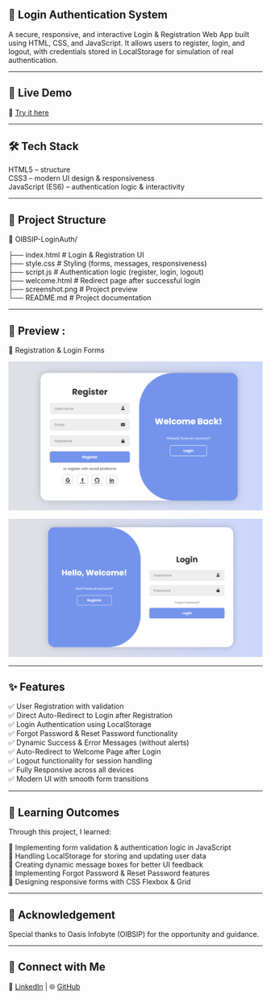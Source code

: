 ## 🔐 Login Authentication System

A secure, responsive, and interactive Login & Registration Web App built using HTML, CSS, and JavaScript.
It allows users to register, login, and logout, with credentials stored in LocalStorage for simulation of real authentication.

---

## 🚀 Live Demo

🔗 [Try it here](https://kunal-web3.github.io/OIBSIP-LoginAuth/) 

---

## 🛠️ Tech Stack

HTML5 – structure <br>
CSS3 – modern UI design & responsiveness <br>
JavaScript (ES6) – authentication logic & interactivity <br>

---

## 📂 Project Structure

📌 OIBSIP-LoginAuth/

├── index.html # Login & Registration UI <br>
├── style.css # Styling (forms, messages, responsiveness) <br>
├── script.js # Authentication logic (register, login, logout) <br>
├── welcome.html # Redirect page after successful login <br>
├── screenshot.png # Project preview <br>
└── README.md # Project documentation <br>

---

## 📸 Preview :

📝 Registration & Login Forms

![Registration Form ](screenshot1.png)  

![Login Form](screenshot2.png) 

---

## ✨ Features

✅ User Registration with validation <br>
✅ Direct Auto-Redirect to Login after Registration <br>
✅ Login Authentication using LocalStorage <br>
✅ Forgot Password & Reset Password functionality <br>
✅ Dynamic Success & Error Messages (without alerts) <br>
✅ Auto-Redirect to Welcome Page after Login <br>
✅ Logout functionality for session handling <br>
✅ Fully Responsive across all devices <br>
✅ Modern UI with smooth form transitions <br>

---

## 🎯 Learning Outcomes

Through this project, I learned: <br>

📌 Implementing form validation & authentication logic in JavaScript <br>
📌 Handling LocalStorage for storing and updating user data <br>
📌 Creating dynamic message boxes for better UI feedback <br>
📌 Implementing Forgot Password & Reset Password features <br>
📌 Designing responsive forms with CSS Flexbox & Grid <br>

---

## 🙌 Acknowledgement

Special thanks to Oasis Infobyte (OIBSIP) for the opportunity and guidance.

---

## 📢 Connect with Me  


🔗 [LinkedIn](https://www.linkedin.com/in/kunal-jadhav-kj) | 🌐 [GitHub](https://github.com/kunal-web3)
